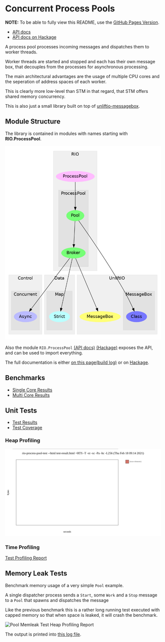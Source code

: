 # Concurrent Process Pools

**NOTE:** To be able to fully view this README, use the [GitHub Pages Version](https://sheyll.github.io/rio-process-pool/).

* [API docs](./generated-reports/haddock-report/rio-process-pool)
* [API docs on Hackage](http://hackage.haskell.org/package/rio-process-pool)

A process pool processes incoming messages and dispatches them to worker threads.

Worker threads are started and stopped and each has their own message box, that decouples
from the processes for asynchronous processing.

The main architectural advantages are the usage of multiple CPU cores and the seperation of
address spaces of each worker.

This is clearly more low-level than STM in that regard, that STM offers 
shared memory concurrency.

This is also just a small library built on top of [unliftio-messagebox](https://sheyll.github.io/unliftio-messagebox/).

## Module Structure

The library is contained in modules with names starting with 
**RIO.ProcessPool**.

![Module Structure](./generated-reports/module-graph/module-graph.png)

Also the module 
`RIO.ProcessPool` [(API docs)](./generated-reports/haddock-report/rio-process-pool/rio-process-pool.html)
[(Hackage)](http://hackage.haskell.org/package/rio-process-pool/docs/rio-process-pool.html)
exposes the API, and can be used to import everything.

The full documentation is either [on this page](./generated-reports/haddock-report/rio-process-pool/index.html)[(build log)](./generated-reports/haddock-report/build.log)
or on [Hackage](http://hackage.haskell.org/package/rio-process-pool).

## Benchmarks

* [Single Core Results](./generated-reports/benchmark-report/benchmark-1-CORES.html)
* [Multi Core Results](./generated-reports/benchmark-report/benchmark-ALL-CORES.html)

## Unit Tests

* [Test Results](./generated-reports/test-profiling-report/test-result.html)
* [Test Coverage](./generated-reports/test-coverage-report/hpc_index.html)
### Heap Profiling

![Test Heap Profiling Report](./generated-reports/test-profiling-report/rio-process-pool-test.svg)

### Time Profiling

[Test Profiling Report](./generated-reports/test-profiling-report/rio-process-pool-test.prof)

## Memory Leak Tests

Benchmark memory usage of a very simple `Pool` example.

A single dispatcher process sends a `Start`, some `Work` and a
`Stop` message to a `Pool` that spawns and dispatches the message

Like the previous benchmark this is a rather long running test 
executed with capped memory so that when space is leaked, it 
will crash the benchmark.

![Pool Memleak Test Heap Profiling Report](./generated-reports/memleak-test-report/rio-process-pool-memleak-test.svg)

The output is printed into [this log file](./generated-reports/memleak-test-report/test.log).
